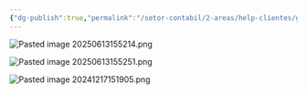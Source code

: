 ```yaml
---
{"dg-publish":true,"permalink":"/setor-contabil/2-areas/help-clientes/grupo-viana/","dgPassFrontmatter":true,"created":"2024-12-17T15:18:52.679-03:00","updated":"2025-06-13T15:53:18.281-03:00"}
---
```






![Pasted image 20250613155214.png](/img/user/SETOR%20CONT%C3%81BIL/4.%20ARQUIVOS/Pasted%20image%2020250613155214.png)



![Pasted image 20250613155251.png](/img/user/SETOR%20CONT%C3%81BIL/4.%20ARQUIVOS/Pasted%20image%2020250613155251.png)












![Pasted image 20241217151905.png](/img/user/4%20ARQUIVOS/Pasted%20image%2020241217151905.png)
